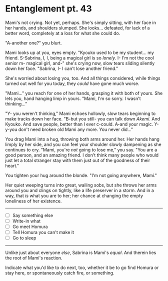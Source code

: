 # Entanglement pt. 43

Mami's not crying. Not yet, perhaps. She's simply sitting, with her face in her hands, and shoulders slumped. She looks... defeated, for lack of a better word, completely at a loss for what she could do.

"A-another one?" you blurt.

Mami looks up at you, eyes empty. "Kyouko used to be my student... my friend. S-Sabrina, I, I, being a magical girl is so *lonely*. I- I'm not the cool senior m- magical girl, and-" she's crying now, slow tears sliding silently down her face. "Sabrina, I- I can't lose another friend."

She's worried about losing you, too. And all things considered, while things turned out well for you today, they *could* have gone much worse.

"Mami..." you reach for one of her hands, grasping it with both of yours. She lets you, hand hanging limp in yours. "Mami, I'm so sorry. I wasn't thinking..."

"Y- you weren't thinking," Mami echoes hollowly, slow tears beginning to make tracks down her face. "B-but you still- you can talk down *Akemi*. And Kyouko. And save people, better than I ever c-could. A-and your magic. Y-y-you don't need broken old Mami any more. You never did..."

You drag Mami into a hug, throwing both arms around her. Her hands hang limply by her side, and you can feel your shoulder slowly dampening as she continues to cry. "Mami, you're *not* going to lose me," you say. "You are a good person, and an amazing friend. I don't think many people who would just let a total stranger stay with them just out of the goodness of their heart."

You tighten your hug around the blonde. "I'm not going anywhere, Mami."

Her quiet weeping turns into great, wailing sobs, but she throws her arms around you and clings on tightly, like a life preserver in a storm. And in a way, that *is* what you are to her; her chance at changing the empty loneliness of her existence.

---

- [ ] Say something else
- [ ] Write-in what
- [ ] Go meet Homura
- [ ] Tell Homura you can't make it
- [ ] Go to sleep

---

Unlike just about everyone *else*, Sabrina is Mami's *equal*. And therein lies the root of Mami's reaction.

Indicate what you'd like to do next, too, whether it be to go find Homura or stay here, or spontaneously catch fire, or something.
